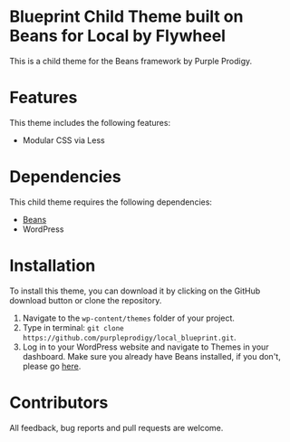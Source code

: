 # Blueprint Child Theme built on Beans for Local by Flywheel

This is a child theme for the Beans framework by Purple Prodigy.

# Features

This theme includes the following features:

- Modular CSS via Less

# Dependencies

This child theme requires the following dependencies:

- [Beans](https://getbeans.io)
- WordPress

# Installation

To install this theme, you can download it by clicking on the GitHub download button or clone the repository.

1. Navigate to the `wp-content/themes` folder of your project.
2. Type in terminal: `git clone https://github.com/purpleprodigy/local_blueprint.git`.
3. Log in to your WordPress website and navigate to Themes in your dashboard. Make sure you already have Beans installed, if you don't, please go [here](`https://github.com/Getbeans/Beans`).

# Contributors

All feedback, bug reports and pull requests are welcome.